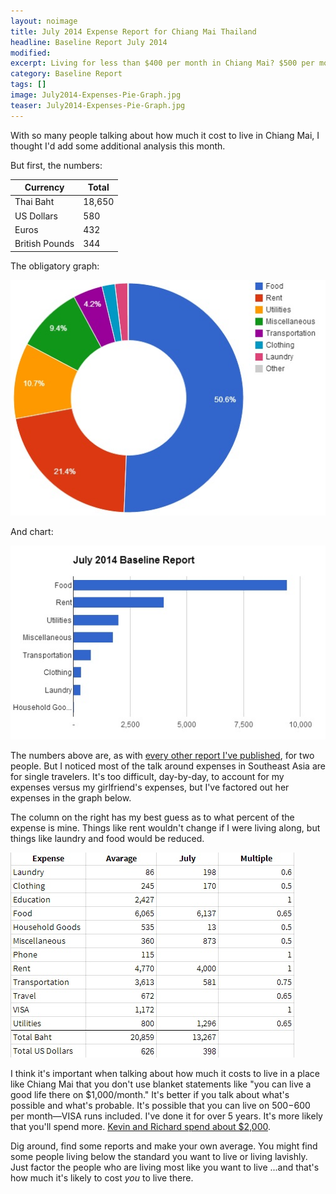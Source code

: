 ```yaml
---
layout: noimage
title: July 2014 Expense Report for Chiang Mai Thailand
headline: Baseline Report July 2014
modified:
excerpt: Living for less than $400 per month in Chiang Mai? $500 per month is no longer the exception, it's the rule.
category: Baseline Report
tags: []
image: July2014-Expenses-Pie-Graph.jpg
teaser: July2014-Expenses-Pie-Graph.jpg
---
```


With so many people talking about how much it cost to live in Chiang Mai, I thought I'd add some additional analysis this month.

But first, the numbers:

|Currency      |Total |
|--------------|------|
|Thai Baht     |18,650|
|US Dollars    |580   |
|Euros         |432   |
|British Pounds|344   |

The obligatory graph:

![Chiang Mai Thailand Expense Report](/images/July2014-Expenses-Pie-Graph.jpg)

And chart:

![Chiang Mai Expense Tracking](/images/July2014-Expenses-Bar-Graph.jpg)

The numbers above are, as with [every other report I've published](http://bradonomics.com/baseline-report/), for two people. But I noticed most of the talk around expenses in Southeast Asia are for single travelers. It's too difficult, day-by-day, to account for my expenses versus my girlfriend's expenses, but I've factored out her expenses in the graph below.

The column on the right has my best guess as to what percent of the expense is mine. Things like rent wouldn't change if I were living along, but things like laundry and food would be reduced.

![Chiang Mai on $400 Month](/images/Single-Expense-Spreadsheet.jpg)

I think it's important when talking about how much it costs to live in a place like Chiang Mai that you don't use blanket statements like "you can live a good life there on $1,000/month." It's better if you talk about what's possible and what's probable. It's possible that you can live on $500-$600 per month—VISA runs included. I've done it for over 5 years. It's more likely that you'll spend more. [Kevin and Richard spend about $2,000](http://www.nichesitenomads.com/burn-rate-report-month-5-may-2014/).

Dig around, find some reports and make your own average. You might find some people living below the standard you want to live or living lavishly. Just factor the people who are living most like you want to live ...and that's how much it's likely to cost _you_ to live there.